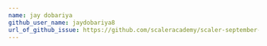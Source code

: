 ```yaml
---
name: jay dobariya
github_user_name: jaydobariya8
url_of_github_issue: https://github.com/scaleracademy/scaler-september-open-source-challenge/issues/124
---
```

